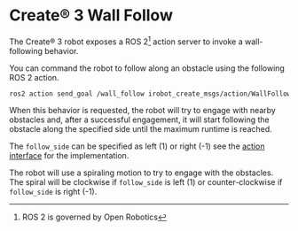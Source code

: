 # Create® 3 Wall Follow

The Create® 3 robot exposes a ROS 2[^1] action server to invoke a wall-following behavior.

You can command the robot to follow along an obstacle using the following ROS 2 action.

```sh
ros2 action send_goal /wall_follow irobot_create_msgs/action/WallFollow "{follow_side: 1, max_runtime: {sec: 1, nanosec: 0}}"
```

When this behavior is requested, the robot will try to engage with nearby obstacles and, after a successful engagement, it will start following the obstacle along the specified side until the maximum runtime is reached.

The `follow_side` can be specified as left (1) or right (-1) see the [action interface](https://github.com/iRobotEducation/irobot_create_msgs/blob/main/action/WallFollow.action) for the implementation.

The robot will use a spiraling motion to try to engage with the obstacles.
The spiral will be clockwise if `follow_side` is left (1) or counter-clockwise if `follow_side` is right (-1).

[^1]: ROS 2 is governed by Open Robotics
[^2]: All trademarks mentioned are the property of their respective owners.
